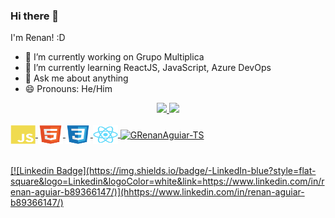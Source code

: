 
### Hi there 👋

I'm Renan! :D

<div align="left">

- 🔭 I’m currently working on Grupo Multiplica
- 🌱 I’m currently learning ReactJS, JavaScript, Azure DevOps
- 💬 Ask me about anything
- 😄 Pronouns: He/Him
 
 </div>

<div align="center">
  <a href="https://github.com/rednand">
  <img height="180em" src="https://github-readme-stats.vercel.app/api?username=rednand&show_icons=true&theme=chartreuse-dark&include_all_commits=true&count_private=true"/>
  <img height="180em" src="https://github-readme-stats.vercel.app/api/top-langs/?username=rednand&layout=compact&langs_count=7&theme=chartreuse-dark"/>
</div>

<div style="display: inline_block"><br>
 <img align="center" alt="RenanAguiar-Js" height="30" width="40" src="https://raw.githubusercontent.com/devicons/devicon/master/icons/javascript/javascript-plain.svg">
 <img align="center" alt="RenanAguiar-HTML" height="30" width="40" src="https://raw.githubusercontent.com/devicons/devicon/master/icons/html5/html5-original.svg">
 <img align="center" alt="RenanAguiar-CSS" height="30" width="40" src="https://raw.githubusercontent.com/devicons/devicon/master/icons/css3/css3-original.svg">
 <img align="center" alt="RenanAguiar-React" height="30" width="40" src="https://raw.githubusercontent.com/devicons/devicon/master/icons/react/react-original.svg">
 <img align="center" alt="GRenanAguiar-TS" height="30" width="40" src="https://img.shields.io/badge/TypeScript-007ACC?style=for-the-badge&logo=typescript&logoColor=white">
</div>

 <div style+"display: inline-block">
 <br>
 <br>
 [![Linkedin Badge](https://img.shields.io/badge/-LinkedIn-blue?style=flat-square&logo=Linkedin&logoColor=white&link=https://www.linkedin.com/in/renan-aguiar-b89366147/)](hhttps://www.linkedin.com/in/renan-aguiar-b89366147/)
 
 </div>
